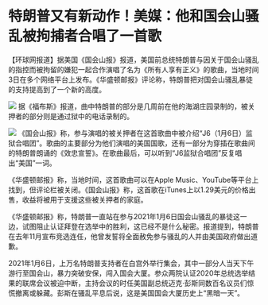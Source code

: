 # 特朗普又有新动作！美媒：他和国会山骚乱被拘捕者合唱了一首歌

【环球网报道】据美国《国会山报》报道，美国前总统特朗普与因关于国会山骚乱的指控而被拘留的嫌犯一起合作演唱了名为《所有人享有正义》的歌曲，当地时间3日在多个网络平台上发布。《华盛顿邮报》评论称，特朗普把对国会山骚乱暴徒的支持提高到了一个新的高度。

![](https://inews.gtimg.com/om_bt/O9Q9z51ntJMwPYOIibSK_yCtrQ1KL1NCVeijwzBIS8ZGMAA/1000)
据《福布斯》报道，曲中特朗普的部分是几周前在他的海湖庄园录制的，被关押者的部分则是通过狱中的电话录制的。

![](https://inews.gtimg.com/om_bt/O-IgyHAGZ0f-EiTVla1ErI3M8UWCx6791yZPAxVmWXvc8AA/1000)
《国会山报》称，参与演唱的被关押者在这首歌曲中被介绍“J6（1月6日）监狱合唱团”。歌曲的主要部分为他们演唱的美国国歌，还有一部分为穿插在歌曲间的特朗普朗诵的《效忠宣誓》。在歌曲最后，可以听到“J6监狱合唱团”反复唱出“美国”一词。

《华盛顿邮报》称，当地时间，这首歌曲可以在Apple
Music、YouTube等平台上找到，但评论栏被关闭。《国会山报》称，这首歌在iTunes上以1.29美元的价格出售，收益将被用于支援这些被关押者的家庭。

《华盛顿邮报》称，特朗普一直站在参与2021年1月6日国会山骚乱的暴徒这一边，试图阻止认证拜登在选举中的胜利，这已经不是什么秘密。报道提到，特朗普在去年11月宣布竞选连任，他曾发誓将全面赦免参与骚乱的人并由美国政府做出道歉。

2021年1月6日，上万名特朗普支持者在白宫外举行集会，其中一部分人当天下午游行至国会山，暴力突破安保，闯入国会大厦。参众两院认证2020年总统选举结果的联席会议被迫中断，主持会议的时任美国副总统迈克·彭斯同数百名议员们惊慌撤离或躲藏。彭斯在骚乱平息后说，这是美国国会大厦历史上“黑暗一天”。


